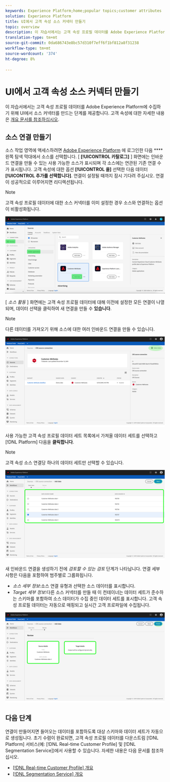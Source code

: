 ```yaml
---
keywords: Experience Platform;home;popular topics;customer attributes
solution: Experience Platform
title: UI에서 고객 속성 소스 커넥터 만들기
topic: overview
description: 이 자습서에서는 고객 속성 프로필 데이터를 Adobe Experience Platform에 수집하기 위해 UI에서 소스 커넥터를 만드는 단계를 제공합니다.
translation-type: tm+mt
source-git-commit: 0da686743e8bc57d310f7eff6f1bf812a8f31238
workflow-type: tm+mt
source-wordcount: '374'
ht-degree: 8%

---
```



# UI에서 고객 속성 소스 커넥터 만들기

이 자습서에서는 고객 속성 프로필 데이터를 Adobe Experience Platform에 수집하기 위해 UI에서 소스 커넥터를 만드는 단계를 제공합니다. 고객 속성에 대한 자세한 내용은 [개요 문서를 참조하십시오](https://docs.adobe.com/content/help/ko-KR/core-services/interface/customer-attributes/attributes.html).

## 소스 연결 만들기

소스 작업 영역에 액세스하려면 [Adobe Experience Platform](https://platform.adobe.com) 에 로그인한 다음 **** 왼쪽 탐색 막대에서 소스를 선택합니다. [ **[!UICONTROL 카탈로그]** ] 화면에는 인바운드 연결을 만들 수 있는 사용 가능한 소스가 표시되며 각 소스에는 연관된 기존 연결 수가 표시됩니다. 고객 속성에 대한 옵션 **[!UICONTROL 을]** 선택한 다음 데이터 **[!UICONTROL 추가를 선택합니다]**. 연결이 설정될 때까지 잠시 기다려 주십시오. 연결이 성공적으로 이루어지면 리디렉션됩니다.

>[!NOTE]
>
>고객 속성 프로필 데이터에 대한 소스 커넥터를 이미 설정한 경우 소스와 연결하는 옵션이 비활성화됩니다.

![](../../../../images/tutorials/create/customer-attributes/catalog.png)

[ *소스 활동* ] 화면에는 고객 속성 프로필 데이터에 대해 이전에 설정한 모든 연결이 나열되며, 데이터 선택을 클릭하여 새 연결을 만들 수 **있습니다**.

>[!NOTE]
>
>다른 데이터를 가져오기 위해 소스에 대한 여러 인바운드 연결을 만들 수 있습니다.

![](../../../../images/tutorials/create/customer-attributes/source_activity.png)

사용 가능한 고객 속성 프로필 데이터 세트 목록에서 가져올 데이터 세트를 선택하고 [!DNL Platform] 다음을 **클릭합니다**.

>[!NOTE]
>
>고객 속성 소스 연결당 하나의 데이터 세트만 선택할 수 있습니다.

![](../../../../images/tutorials/create/customer-attributes/select_data.png)

새 인바운드 연결을 생성하기 전에 *검토할 수 있는 검토* 단계가 나타납니다. 연결 세부 사항은 다음을 포함하여 범주별로 그룹화됩니다.

* *소스 세부 정보*:소스 연결 유형과 선택한 소스 데이터를 표시합니다.
* *Target 세부 정보*:다른 소스 커넥터를 만들 때 이 컨테이너는 데이터 세트가 준수하는 스키마를 포함하여 소스 데이터가 수집 중인 데이터 세트를 표시합니다. 고객 속성 프로필 데이터는 자동으로 매핑되고 실시간 고객 프로파일에 수집됩니다.

![](../../../../images/tutorials/create/customer-attributes/review.png)

## 다음 단계

연결이 만들어지면 들어오는 데이터를 포함하도록 대상 스키마와 데이터 세트가 자동으로 생성됩니다. 초기 수렴이 완료되면, 고객 속성 프로필 데이터를 다운스트림 [!DNL Platform] 서비스(예: [!DNL Real-time Customer Profile] 및 [!DNL Segmentation Service])에서 사용할 수 있습니다. 자세한 내용은 다음 문서를 참조하십시오.

* [[!DNL Real-time Customer Profile] 개요](../../../../../profile/home.md)
* [[!DNL Segmentation Service] 개요](../../../../../segmentation/home.md)
